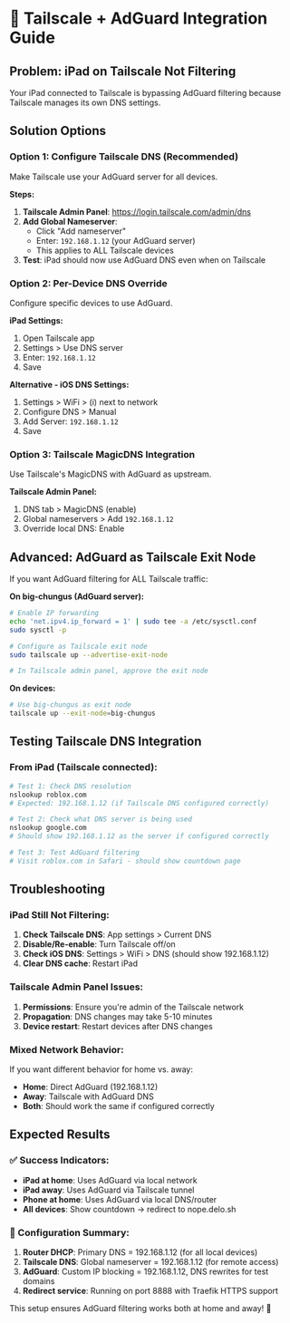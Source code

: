 # 🔗 Tailscale + AdGuard Integration Guide

## Problem: iPad on Tailscale Not Filtering

Your iPad connected to Tailscale is bypassing AdGuard filtering because Tailscale manages its own DNS settings.

## Solution Options

### Option 1: Configure Tailscale DNS (Recommended)
Make Tailscale use your AdGuard server for all devices.

**Steps:**
1. **Tailscale Admin Panel**: https://login.tailscale.com/admin/dns
2. **Add Global Nameserver**:
   - Click "Add nameserver"
   - Enter: `192.168.1.12` (your AdGuard server)
   - This applies to ALL Tailscale devices
3. **Test**: iPad should now use AdGuard DNS even when on Tailscale

### Option 2: Per-Device DNS Override
Configure specific devices to use AdGuard.

**iPad Settings:**
1. Open Tailscale app
2. Settings > Use DNS server
3. Enter: `192.168.1.12`
4. Save

**Alternative - iOS DNS Settings:**
1. Settings > WiFi > (i) next to network
2. Configure DNS > Manual
3. Add Server: `192.168.1.12`
4. Save

### Option 3: Tailscale MagicDNS Integration
Use Tailscale's MagicDNS with AdGuard as upstream.

**Tailscale Admin Panel:**
1. DNS tab > MagicDNS (enable)
2. Global nameservers > Add `192.168.1.12`
3. Override local DNS: Enable

## Advanced: AdGuard as Tailscale Exit Node

If you want AdGuard filtering for ALL Tailscale traffic:

**On big-chungus (AdGuard server):**
```bash
# Enable IP forwarding
echo 'net.ipv4.ip_forward = 1' | sudo tee -a /etc/sysctl.conf
sudo sysctl -p

# Configure as Tailscale exit node
sudo tailscale up --advertise-exit-node

# In Tailscale admin panel, approve the exit node
```

**On devices:**
```bash
# Use big-chungus as exit node
tailscale up --exit-node=big-chungus
```

## Testing Tailscale DNS Integration

### From iPad (Tailscale connected):
```bash
# Test 1: Check DNS resolution
nslookup roblox.com
# Expected: 192.168.1.12 (if Tailscale DNS configured correctly)

# Test 2: Check what DNS server is being used
nslookup google.com
# Should show 192.168.1.12 as the server if configured correctly

# Test 3: Test AdGuard filtering
# Visit roblox.com in Safari - should show countdown page
```

## Troubleshooting

### iPad Still Not Filtering:
1. **Check Tailscale DNS**: App settings > Current DNS
2. **Disable/Re-enable**: Turn Tailscale off/on
3. **Check iOS DNS**: Settings > WiFi > DNS (should show 192.168.1.12)
4. **Clear DNS cache**: Restart iPad

### Tailscale Admin Panel Issues:
1. **Permissions**: Ensure you're admin of the Tailscale network
2. **Propagation**: DNS changes may take 5-10 minutes
3. **Device restart**: Restart devices after DNS changes

### Mixed Network Behavior:
If you want different behavior for home vs. away:
- **Home**: Direct AdGuard (192.168.1.12)
- **Away**: Tailscale with AdGuard DNS
- **Both**: Should work the same if configured correctly

## Expected Results

### ✅ Success Indicators:
- **iPad at home**: Uses AdGuard via local network
- **iPad away**: Uses AdGuard via Tailscale tunnel
- **Phone at home**: Uses AdGuard via local DNS/router
- **All devices**: Show countdown → redirect to nope.delo.sh

### 🔧 Configuration Summary:
1. **Router DHCP**: Primary DNS = 192.168.1.12 (for all local devices)
2. **Tailscale DNS**: Global nameserver = 192.168.1.12 (for remote access)
3. **AdGuard**: Custom IP blocking = 192.168.1.12, DNS rewrites for test domains
4. **Redirect service**: Running on port 8888 with Traefik HTTPS support

This setup ensures AdGuard filtering works both at home and away! 🎯